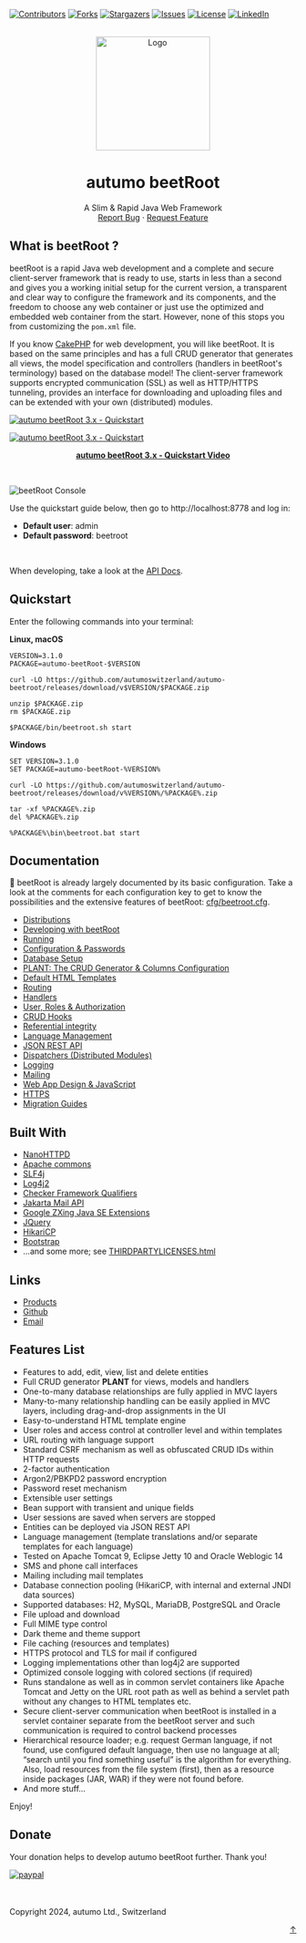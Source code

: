 <!-- MARKDOWN LINKS & IMAGES -->
<!-- https://www.markdownguide.org/basic-syntax/#reference-style-links -->
[contributors-shield]: https://img.shields.io/github/contributors/autumoswitzerland/autumo.svg?style=for-the-badge
[contributors-url]: https://github.com/autumoswitzerland/autumo/graphs/contributors
[forks-shield]: https://img.shields.io/github/forks/autumoswitzerland/autumo.svg?style=for-the-badge
[forks-url]: https://github.com/autumoswitzerland/autumo/network/members
[stars-shield]: https://img.shields.io/github/stars/autumoswitzerland/autumo.svg?style=for-the-badge
[stars-url]: https://github.com/autumoswitzerland/autumo/stargazers
[issues-shield]: https://img.shields.io/github/issues/autumoswitzerland/autumo.svg?style=for-the-badge
[issues-url]: https://github.com/autumoswitzerland/autumo/issues
[license-shield]: https://img.shields.io/badge/License-Apache_2.0-blue.svg?style=for-the-badge
[license-url]: https://opensource.org/licenses/Apache-2.0
[linkedin-shield]: https://img.shields.io/badge/-LinkedIn-black.svg?style=for-the-badge&logo=linkedin&colorB=555
[linkedin-url]: https://www.linkedin.com/company/autumo
[video-url]: https://youtu.be/X2_FVYiMnIE

<div id="top"></div>



<!-- PROJECT SHIELDS -->
[![Contributors][contributors-shield]][contributors-url]
[![Forks][forks-shield]][forks-url]
[![Stargazers][stars-shield]][stars-url]
[![Issues][issues-shield]][issues-url]
[![License][license-shield]][license-url]
[![LinkedIn][linkedin-shield]][linkedin-url]

<!-- PROJECT LOGO -->
<br>
<div align="center">
  <a href="https://github.com/autumoswitzerland/autumo/tree/master/autumo-beetroot">
    <img src="https://raw.githubusercontent.com/autumoswitzerland/autumo-beetroot/master/web/img/beetroot.png" alt="Logo" width="200" height="200" />
  </a>

<h1 align="center">autumo beetRoot</h1>

  <p align="center">
    A Slim & Rapid Java Web Framework
    <br>
    <a href="https://github.com/autumoswitzerland/autumo/issues">Report Bug</a>
    ·
    <a href="https://github.com/autumoswitzerland/autumo/issues">Request Feature</a>
  </p>
</div>



<!-- WHAT IS BEETROOT -->
## What is beetRoot ?

beetRoot is a rapid Java web development and a complete and secure client-server 
framework that is ready to use, starts in less than a second and gives you a working 
initial setup for the current version, a transparent and clear way to configure the 
framework and its components, and the freedom to choose any web container or just use 
the optimized and embedded web container from the start. However, none of this stops 
you from customizing the `pom.xml` file.

If you know [CakePHP](https://cakePHP.org) for web development, you will like beetRoot.
It is based on the same principles and has a full CRUD generator that generates all views, 
the model specification and controllers (handlers in beetRoot's terminology) based on 
the database model! The client-server framework supports encrypted communication (SSL) 
as well as HTTP/HTTPS tunneling, provides an interface for downloading and uploading files
and can be extended with your own (distributed) modules.

[![autumo beetRoot 3.x - Quickstart](https://raw.githubusercontent.com/autumoswitzerland/autumo-beetroot/master/web/img/autumo-beetroot-login.webp)][video-url]

[![autumo beetRoot 3.x - Quickstart](https://raw.githubusercontent.com/autumoswitzerland/autumo-beetroot/master/web/img/autumo-beetroot-screen.webp)][video-url]
<p style="text-align: center;">
	<strong>
		<a href="https://youtu.be/X2_FVYiMnIE">autumo beetRoot 3.x - Quickstart Video</a>
	</strong>
</p>
<br />


![beetRoot Console](https://raw.githubusercontent.com/autumoswitzerland/autumo-beetroot/master/web/img/autumo-beetroot-console.webp)

Use the quickstart guide below, then go to http://localhost:8778 and log in:
<ul>
<li><strong>Default user</strong>: admin</li>
<li><strong>Default password</strong>: beetroot</li>
</ul>
<br />

When developing, take a look at the
[API Docs](https://products.autumo.ch/javadoc/autumo-beetroot/index.html).
<br />



<!-- QUICKSTART -->
## Quickstart

Enter the following commands into your terminal:

**Linux, macOS**

```NuShell
VERSION=3.1.0
PACKAGE=autumo-beetRoot-$VERSION

curl -LO https://github.com/autumoswitzerland/autumo-beetroot/releases/download/v$VERSION/$PACKAGE.zip

unzip $PACKAGE.zip
rm $PACKAGE.zip

$PACKAGE/bin/beetroot.sh start
```

**Windows**

```Batchfile
SET VERSION=3.1.0
SET PACKAGE=autumo-beetRoot-%VERSION%

curl -LO https://github.com/autumoswitzerland/autumo-beetroot/releases/download/v%VERSION%/%PACKAGE%.zip

tar -xf %PACKAGE%.zip
del %PACKAGE%.zip

%PACKAGE%\bin\beetroot.bat start
```



<!-- Documentation -->

## Documentation

🚀 beetRoot is already largely documented by its basic configuration. Take a look at the comments for each 
configuration key to get to know the possibilities and the extensive features of beetRoot: 
[cfg/beetroot.cfg](https://github.com/autumoswitzerland/autumo-beetroot/blob/master/cfg/beetroot.cfg).

- [Distributions](doc/distributions.md)
- [Developing with beetRoot](doc/development.md)
- [Running](doc/running.md)
- [Configuration &amp; Passwords](doc/configuration.md)
- [Database Setup](doc/database.md)
- [PLANT: The CRUD Generator &amp; Columns Configuration](doc/plant.md)
- [Default HTML Templates](doc/templates.md)
- [Routing](doc/routing.md)
- [Handlers](doc/handlers.md)
- [User, Roles &amp; Authorization](doc/authorization.md)
- [CRUD Hooks](doc/hooks.md)
- [Referential integrity](doc/references.md)
- [Language Management](doc/translations.md)
- [JSON REST API](doc/json.md)
- [Dispatchers (Distributed Modules)](doc/dispatchers.md)
- [Logging](doc/logging.md)
- [Mailing](doc/mailing.md)
- [Web App Design &amp; JavaScript](doc/design.md)
- [HTTPS](doc/https.md)
- [Migration Guides](doc/migration.md)



<!-- BUILT WITH -->
## Built With

* [NanoHTTPD](http://nanohttpd.org)
* [Apache commons](https://commons.apache.org)
* [SLF4j](https://www.slf4j.org)
* [Log4j2](https://logging.apache.org/log4j/2.x)
* [Checker Framework Qualifiers](https://checkerframework.org)
* [Jakarta Mail API](https://eclipse-ee4j.github.io/mail)
* [Google ZXing Java SE Extensions](https://github.com/zxing)
* [JQuery](https://jquery.com)
* [HikariCP](https://github.com/brettwooldridge/HikariCP)
* [Bootstrap](https://getbootstrap.com/)
* ...and some more; see [THIRDPARTYLICENSES.html](https://htmlpreview.github.io/?https://github.com/autumoswitzerland/autumo-beetroot/blob/master/THIRDPARTYLICENSES.html)



<!-- Links -->
## Links

- [Products](https://twitter.com/autumo)
- [Github](https://github.com/autumoswitzerland/autumo-beetroot)
- [Email](mailto:autumo.switzerland@gmail.com)



<!-- Features -->
## Features List

- Features to add, edit, view, list and delete entities
- Full CRUD generator **PLANT** for views, models and handlers
- One-to-many database relationships are fully applied in MVC layers
- Many-to-many relationship handling can be easily applied in MVC layers, including drag-and-drop assignments in the UI
- Easy-to-understand HTML template engine
- User roles and access control at controller level and within templates
- URL routing with language support
- Standard CSRF mechanism as well as obfuscated CRUD IDs within HTTP requests
- 2-factor authentication
- Argon2/PBKPD2 password encryption
- Password reset mechanism
- Extensible user settings
- Bean support with transient and unique fields
- User sessions are saved when servers are stopped
- Entities can be deployed via JSON REST API
- Language management (template translations and/or separate templates for each language)
- Tested on Apache Tomcat 9, Eclipse Jetty 10 and Oracle Weblogic 14
- SMS and phone call interfaces
- Mailing including mail templates
- Database connection pooling (HikariCP, with internal and external JNDI data sources)
- Supported databases: H2, MySQL, MariaDB, PostgreSQL and Oracle
- File upload and download
- Full MIME type control
- Dark theme and theme support
- File caching (resources and templates)
- HTTPS protocol and TLS for mail if configured
- Logging implementations other than log4j2 are supported
- Optimized console logging with colored sections (if required)
- Runs standalone as well as in common servlet containers like Apache Tomcat and Jetty on the URL root path as well as behind a servlet path without any changes to HTML templates etc.
- Secure client-server communication when beetRoot is installed in a servlet container separate from the beetRoot server and such communication is required to control backend processes
- Hierarchical resource loader; e.g. request German language, if not found, use configured default language, then use no language at all; “search until you find something useful” is the
algorithm for everything. Also, load resources from the file system (first), then as a resource inside packages (JAR, WAR) if they were not found before.
- And more stuff...

Enjoy!



<!-- DONATE -->
## Donate

Your donation helps to develop autumo beetRoot further. Thank you!

[![paypal](https://products.autumo.ch/img/DonateWithPayPal.png)](https://www.paypal.com/donate/?hosted_button_id=WWDWJG7Z4WJZC)

<br>
<br>
Copyright 2024, autumo Ltd., Switzerland

<p align="right"><a href="#top">&uarr;</a></p>

